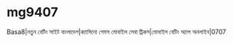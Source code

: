 # mg9407
Basa8|নতুন বেটিং সাইট বাংলাদেশ|ক্যাসিনো গেমস মোবাইল সেবা ট্রিকস|মোবাইল বেটিং অ্যাপ অনলাইন|0707
